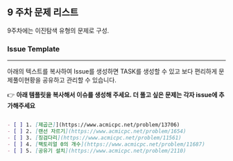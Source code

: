
## 9 주차 문제 리스트

9주차에는 이진탐색 유형의 문제로 구성.

### Issue Template

---

아래의 텍스트를 복사하여 Issue를 생성하면 TASK를 생성할 수 있고 보다 편리하게 문제풀이현황을 공유하고 관리할 수 있습니다.

👉 **아래 템플릿을 복사해서 이슈를 생성해 주세요. 더 풀고 싶은 문제는 각자 issue에 추가해주세요**

```markdown

- [ ] 1. [제곱근]](https://www.acmicpc.net/problem/13706)
- [ ] 2. [랜선 자르기](https://www.acmicpc.net/problem/1654)
- [ ] 3. [징검다리](https://www.acmicpc.net/problem/11561)
- [ ] 4. [팩토리얼 0의 개수](https://www.acmicpc.net/problem/11687)
- [ ] 5. [공유기 설치](https://www.acmicpc.net/problem/2110)

```